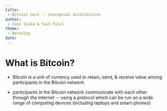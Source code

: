 ```yaml
---
title:
 - Bitcoin Core -- Conceptual Architecture
author:
 - Cain Susko & Yash Patel
theme:
 - Berkeley
date:
---
```


# What is Bitcoin?

 - Bitcoin is a unit of currency used to retain, send, & receive value among
   participants in the Bitcoin network.

 - participants in the Bitcoin network communicate with each other through the
   Internet -- using a protocol which can be run on a wide range of computing
   devices (including laptops and smart-phones)
